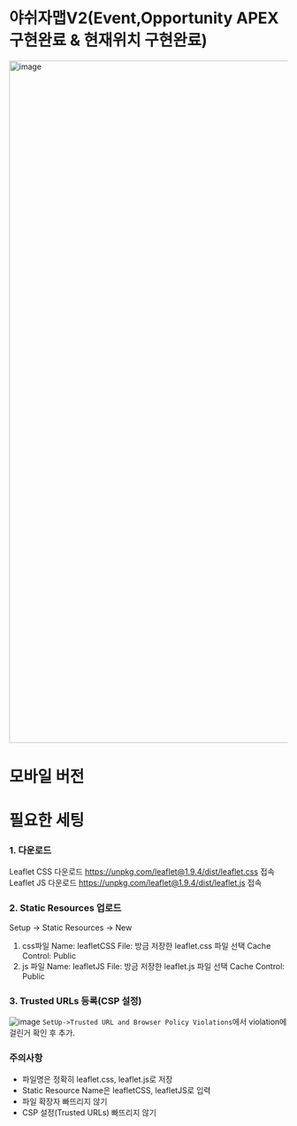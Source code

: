 # 야쉬자맵V2(Event,Opportunity APEX 구현완료 & 현재위치 구현완료)
<img width="1232" alt="image" src="https://github.com/user-attachments/assets/22669428-9f7a-44b7-8f53-021dd121483c" />

# 모바일 버전


# 필요한 세팅
### 1. 다운로드
Leaflet CSS 다운로드
https://unpkg.com/leaflet@1.9.4/dist/leaflet.css 접속
Leaflet JS 다운로드
https://unpkg.com/leaflet@1.9.4/dist/leaflet.js 접속

### 2. Static Resources 업로드
Setup → Static Resources → New
1) css파일
Name: leafletCSS
File: 방금 저장한 leaflet.css 파일 선택
Cache Control: Public
2) js 파일
Name: leafletJS
File: 방금 저장한 leaflet.js 파일 선택
Cache Control: Public

### 3. Trusted URLs 등록(CSP 설정)
![image](https://github.com/user-attachments/assets/6e2593ef-7301-460e-90a5-bb5c17534f84)
`SetUp->Trusted URL and Browser Policy Violations`에서 violation에 걸린거 확인 후 추가.


### 주의사항
- 파일명은 정확히 leaflet.css, leaflet.js로 저장
- Static Resource Name은 leafletCSS, leafletJS로 입력
- 파일 확장자 빠뜨리지 않기
- CSP 설정(Trusted URLs) 빠뜨리지 않기

